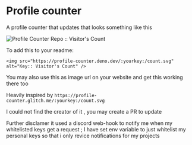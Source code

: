 # Profile counter

A profile counter that updates 
that looks something like this 

<img src="https://profile-counter.deno.dev/profile-count-repo/count.svg" alt="Profile Counter Repo :: Visitor's Count" />

To add this to your readme:

```
<img src="https://profile-counter.deno.dev/:yourkey:/count.svg" alt="Key:: Visitor's Count" />
```

You may also use this as image url on your website and get this working there too 

Heavily inspired by `https://profile-counter.glitch.me/:yourkey:/count.svg`

I could not find the creator of it , you may create a PR to update 

Further disclamer it used a discord web-hook to notify me when my whitelisted keys get a request  ; I  have set env variable to just whitelist my personal keys so that i only revice notifications for my projects 
